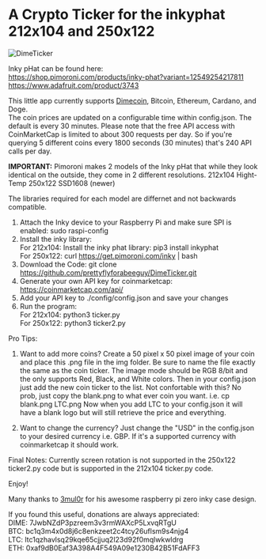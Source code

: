 # A Crypto Ticker for the inkyphat 212x104 and 250x122 

![DimeTicker](https://user-images.githubusercontent.com/75382474/142347905-30446d59-735b-47f7-80fb-7ace743d8434.jpg)

Inky pHat can be found here:</br>
https://shop.pimoroni.com/products/inky-phat?variant=12549254217811 </br>
https://www.adafruit.com/product/3743

This little app currently supports <a href="https://www.dimecoinnetwork.com">Dimecoin</a>, Bitcoin, Ethereum, Cardano, and Doge.</br>
The coin prices are updated on a configurable time within config.json.  The default is every 30 minutes.  Please note that the free API access with CoinMarketCap is limited to about 300 requests per day.  So if you're querying 5 different coins every 1800 seconds (30 minutes) that's 240 API calls per day.  

<b>IMPORTANT:</b>
Pimoroni makes 2 models of the Inky pHat that while they look identical on the outside, they come in 2 different
resolutions.
212x104 Hight-Temp
250x122 SSD1608 (newer)

The libraries required for each model are differnet and not backwards compatible. 

1. Attach the Inky device to your Raspberry Pi and make sure SPI is enabled: sudo raspi-config
2. Install the inky library:</br> 
      For 212x104: Install the inky phat library: pip3 install inkyphat </br>
      For 250x122: curl https://get.pimoroni.com/inky | bash </br>
3. Download the Code: git clone https://github.com/prettyflyforabeeguy/DimeTicker.git
4. Generate your own API key for coinmarketcap: https://coinmarketcap.com/api/
5. Add your API key to ./config/config.json and save your changes
6. Run the program:</br> 
      For 212x104: python3 ticker.py </br>
      For 250x122: python3 ticker2.py </br>

Pro Tips: 
1. Want to add more coins?
Create a 50 pixel x 50 pixel image of your coin and place this .png file in the img folder.  Be sure to name the file exactly the same as the coin ticker.  The image mode should be RGB 8/bit and the only supports Red, Black, and White colors.  Then in your config.json just add the new coin ticker to the list.
Not confortable with this? No prob, just copy the blank.png to what ever coin you want.
i.e. cp blank.png LTC.png
Now when you add LTC to your config.json it will have a blank logo but will still retrieve the price and everything.

2. Want to change the currency?
Just change the "USD" in the config.json to your desired currency i.e. GBP.  If it's a supported currency with coinmarketcap it should work.

Final Notes:
Currently screen rotation is not supported in the 250x122 ticker2.py code but is supported in the 212x104 ticker.py code.

Enjoy!

Many thanks to <a href="https://www.thingiverse.com/3mul0r/designs">3mul0r</a> for his awesome raspberry pi zero inky case design.


If you found this useful, donations are always appreciated:</br>
DIME: 7JwbNZdP3pzreem3v3rmWAXcP5LxvqRTgU  </br>
BTC:  bc1q3m4x0d8j6c8enkzeet2c4tcy26uflsm9s4njg4 </br>
LTC:  ltc1qzhavlsq29kqe65cjjuq2l23d92f0mqlwkwldrg </br>
ETH:  0xaf9dB0Eaf3A398A4F549A09e1230B42B51FdAFF3 </br>
